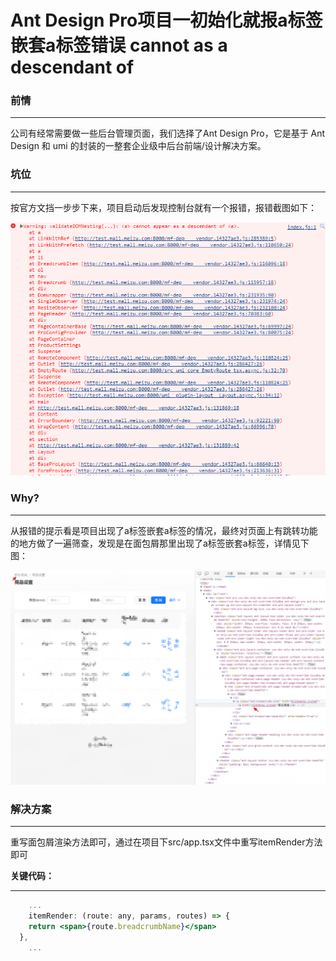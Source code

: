 # Ant Design Pro项目一初始化就报a标签嵌套a标签错误<a> cannot as a descendant of <a>

### 前情

---

公司有经常需要做一些后台管理页面，我们选择了Ant Design Pro，它是基于 Ant Design 和 umi 的封装的一整套企业级中后台前端/设计解决方案。

### 坑位

---

按官方文挡一步步下来，项目启动后发现控制台就有一个报错，报错截图如下：

![aa.png](asstes/aa.png)

### Why?

---

从报错的提示看是项目出现了a标签嵌套a标签的情况，最终对页面上有跳转功能的地方做了一遍筛查，发现是在面包屑那里出现了a标签嵌套a标签，详情见下图：

![Untitled](asstes/Untitled.png)

### 解决方案

---

重写面包屑渲染方法即可，通过在项目下src/app.tsx文件中重写itemRender方法即可

**关键代码：**

---

```jsx
	...
	itemRender: (route: any, params, routes) => {
    return <span>{route.breadcrumbName}</span>
  },
	...
```